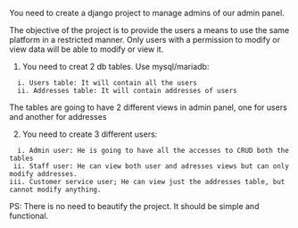 You need to create a django project to manage admins of our admin panel.

The objective of the project is to provide the users a means to use the same platform in a restricted manner.
Only users with a permission to modify or view data will be able to modify or view it.

1. You need to creat 2 db tables. Use mysql/mariadb:
```
  i. Users table: It will contain all the users
  ii. Addresses table: It will contain addresses of users
```
The tables are going to have 2 different views in admin panel, one for users and another for addresses


2. You need to create 3 different users:
```
  i. Admin user: He is going to have all the accesses to CRUD both the tables 
 ii. Staff user: He can view both user and adresses views but can only modify addresses.
iii. Customer service user; He can view just the addresses table, but cannot modify anything.
```

PS: There is no need to beautify the project. It should be simple and functional.

